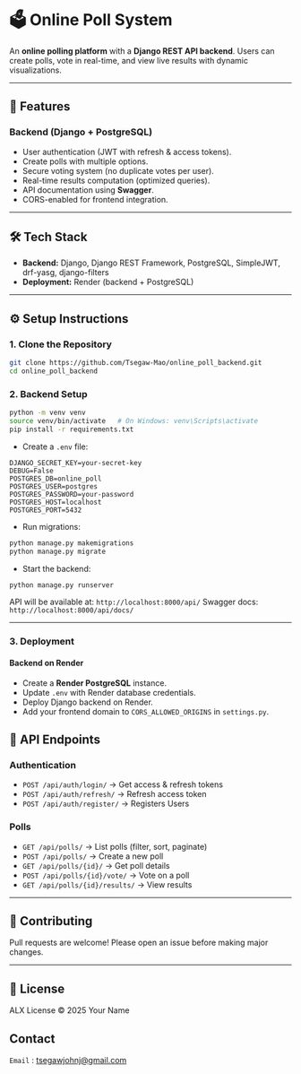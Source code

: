 # 🗳️ Online Poll System

An **online polling platform** with a **Django REST API backend**.
Users can create polls, vote in real-time, and view live results with dynamic visualizations.

---

## 🚀 Features

### Backend (Django + PostgreSQL)

* User authentication (JWT with refresh & access tokens).
* Create polls with multiple options.
* Secure voting system (no duplicate votes per user).
* Real-time results computation (optimized queries).
* API documentation using **Swagger**.
* CORS-enabled for frontend integration.

---

## 🛠️ Tech Stack

* **Backend:** Django, Django REST Framework, PostgreSQL, SimpleJWT, drf-yasg, django-filters
* **Deployment:** Render (backend + PostgreSQL)

---

## ⚙️ Setup Instructions

### 1. Clone the Repository

```bash
git clone https://github.com/Tsegaw-Mao/online_poll_backend.git
cd online_poll_backend
```

### 2. Backend Setup

```bash
python -m venv venv
source venv/bin/activate   # On Windows: venv\Scripts\activate
pip install -r requirements.txt
```

* Create a `.env` file:

```env
DJANGO_SECRET_KEY=your-secret-key
DEBUG=False
POSTGRES_DB=online_poll
POSTGRES_USER=postgres
POSTGRES_PASSWORD=your-password
POSTGRES_HOST=localhost
POSTGRES_PORT=5432
```

* Run migrations:

```bash
python manage.py makemigrations
python manage.py migrate
```

* Start the backend:

```bash
python manage.py runserver
```

API will be available at:
`http://localhost:8000/api/`
Swagger docs: `http://localhost:8000/api/docs/`

---

### 3. Deployment

#### Backend on Render

* Create a **Render PostgreSQL** instance.
* Update `.env` with Render database credentials.
* Deploy Django backend on Render.
* Add your frontend domain to `CORS_ALLOWED_ORIGINS` in `settings.py`.


## 🔑 API Endpoints

### Authentication

* `POST /api/auth/login/` → Get access & refresh tokens
* `POST /api/auth/refresh/` → Refresh access token
* `POST /api/auth/register/` → Registers Users

### Polls

* `GET /api/polls/` → List polls (filter, sort, paginate)
* `POST /api/polls/` → Create a new poll
* `GET /api/polls/{id}/` → Get poll details
* `POST /api/polls/{id}/vote/` → Vote on a poll
* `GET /api/polls/{id}/results/` → View results

---

## 🤝 Contributing

Pull requests are welcome! Please open an issue before making major changes.

---

## 📜 License

ALX License © 2025 Your Name

## Contact

 `Email` : tsegawjohnj@gmail.com
